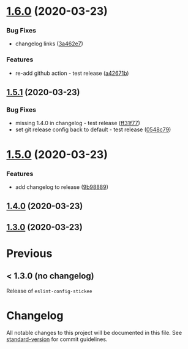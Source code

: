 # [1.6.0](https://github.com/stickeepaul/eslint-config-stickeepaul/compare/v1.5.1...v1.6.0) (2020-03-23)


### Bug Fixes

* changelog links ([3a462e7](https://github.com/stickeepaul/eslint-config-stickeepaul/commit/3a462e776d756f52be462f06a495c873d6747cb8))


### Features

* re-add github action - test release ([a42671b](https://github.com/stickeepaul/eslint-config-stickeepaul/commit/a42671b9bf7e3a68da52835e23db2d639ac88637))

## [1.5.1](https://github.com/stickeepaul/eslint-config-stickeepaul/compare/v1.5.0...v1.5.1) (2020-03-23)


### Bug Fixes

* missing 1.4.0 in changelog - test release ([ff31f77](https://github.com/stickeepaul/eslint-config-stickeepaul/commit/ff31f77f457f2ce5919ac5098084cb58539f47d7))
* set git release config back to default - test release ([0548c79](https://github.com/stickeepaul/eslint-config-stickeepaul/commit/0548c79da1c523a15f2db667172e0513063f96d2))

# [1.5.0](https://github.com/stickeepaul/eslint-config-stickeepaul/compare/v1.4.1...v1.5.0) (2020-03-23)


### Features

* add changelog to release ([9b98889](https://github.com/stickeepaul/eslint-config-stickeepaul/commit/9b988895aa7906f556e3220354682357feeb08fe))

## [1.4.0](https://github.com/stickeepaul/eslint-config-stickeepaul/compare/v1.4.0...v1.3.1) (2020-03-23)

## [1.3.0](https://github.com/stickeepaul/eslint-config-stickeepaul/compare/v1.3.1...v1.3.0) (2020-03-23)

# Previous

## < 1.3.0  (no changelog)

Release of `eslint-config-stickee`

# Changelog

All notable changes to this project will be documented in this file. See [standard-version](https://github.com/conventional-changelog/standard-version) for commit guidelines.
